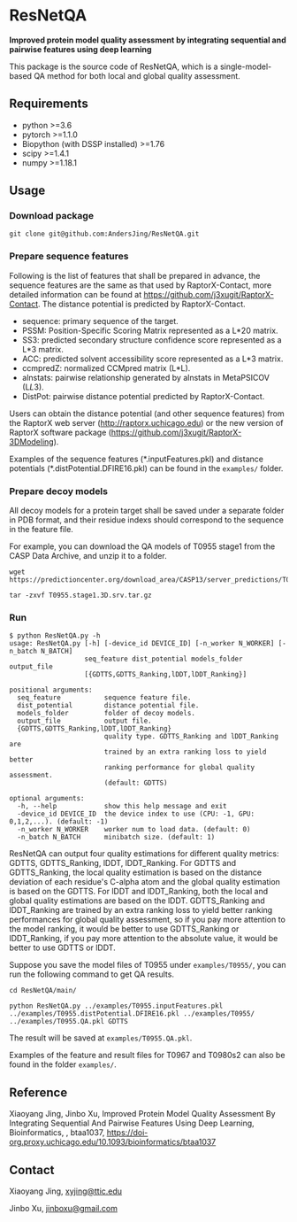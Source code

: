 # ResNetQA

**Improved protein model quality assessment by integrating sequential and pairwise features using deep learning**

This package is the source code of ResNetQA, which is a single-model-based QA method for both local and global quality assessment.

## Requirements
* python >=3.6
* pytorch >=1.1.0
* Biopython (with DSSP installed) >=1.76
* scipy >=1.4.1
* numpy >=1.18.1

## Usage

### Download package
```
git clone git@github.com:AndersJing/ResNetQA.git
```

### Prepare sequence features

Following is the list of features that shall be prepared in advance, the sequence features are the same as that used by RaptorX-Contact, more detailed information can be found at https://github.com/j3xugit/RaptorX-Contact. The distance potential is predicted by RaptorX-Contact.

* sequence: primary sequence of the target.
* PSSM: Position-Specific Scoring Matrix represented as a L*20 matrix.
* SS3: predicted secondary structure confidence score represented as a L*3 matrix.
* ACC: predicted solvent accessibility score represented as a L*3 matrix.
* ccmpredZ: normalized CCMpred matrix (L*L).
* alnstats: pairwise relationship generated by alnstats in MetaPSICOV (L*L*3).
* DistPot: pairwise distance potential predicted by RaptorX-Contact.

Users can obtain the distance potential (and other sequence features) from the RaptorX web server (http://raptorx.uchicago.edu) or the new version of RaptorX software package (https://github.com/j3xugit/RaptorX-3DModeling).

Examples of the sequence features (\*.inputFeatures.pkl) and distance potentials (*.distPotential.DFIRE16.pkl) can be found in the `examples/` folder.

### Prepare decoy models
All decoy models for a protein target shall be saved under a separate folder in PDB format, and their residue indexs should correspond to the sequence in the feature file.

For example, you can download the QA models of T0955 stage1 from the CASP Data Archive, and unzip it to a folder.
```
wget https://predictioncenter.org/download_area/CASP13/server_predictions/T0955.stage1.3D.srv.tar.gz

tar -zxvf T0955.stage1.3D.srv.tar.gz
```

### Run
```
$ python ResNetQA.py -h
usage: ResNetQA.py [-h] [-device_id DEVICE_ID] [-n_worker N_WORKER] [-n_batch N_BATCH]
                   seq_feature dist_potential models_folder output_file
                   [{GDTTS,GDTTS_Ranking,lDDT,lDDT_Ranking}]

positional arguments:
  seq_feature           sequence feature file.
  dist_potential        distance potential file.
  models_folder         folder of decoy models.
  output_file           output file.
  {GDTTS,GDTTS_Ranking,lDDT,lDDT_Ranking}
                        quality type. GDTTS_Ranking and lDDT_Ranking are
                        trained by an extra ranking loss to yield better
                        ranking performance for global quality assessment.
                        (default: GDTTS)

optional arguments:
  -h, --help            show this help message and exit
  -device_id DEVICE_ID  the device index to use (CPU: -1, GPU: 0,1,2,...). (default: -1)
  -n_worker N_WORKER    worker num to load data. (default: 0)
  -n_batch N_BATCH      minibatch size. (default: 1)
```

ResNetQA can output four quality estimations for different quality metrics: GDTTS, GDTTS_Ranking, lDDT, lDDT_Ranking. For GDTTS and GDTTS_Ranking, the local quality estimation is based on the distance deviation of each residue's C-alpha atom and the global quality estimation is based on the GDTTS. For lDDT and lDDT_Ranking, both the local and global quality estimations are based on the lDDT. GDTTS_Ranking and lDDT_Ranking are trained by an extra ranking loss to yield better ranking performances for global quality assessment, so if you pay more attention to the model ranking, it would be better to use GDTTS_Ranking or lDDT_Ranking, if you pay more attention to the absolute value, it would be better to use GDTTS or lDDT.

Suppose you save the model files of T0955 under `examples/T0955/`, you can run the following command to get QA results.

```
cd ResNetQA/main/

python ResNetQA.py ../examples/T0955.inputFeatures.pkl ../examples/T0955.distPotential.DFIRE16.pkl ../examples/T0955/ ../examples/T0955.QA.pkl GDTTS
```

The result will be saved at `examples/T0955.QA.pkl`.

Examples of the feature and result files for T0967 and T0980s2 can also be found in the folder `examples/`.

## Reference
Xiaoyang Jing, Jinbo Xu, Improved Protein Model Quality Assessment By Integrating Sequential And Pairwise Features Using Deep Learning, Bioinformatics, , btaa1037, https://doi-org.proxy.uchicago.edu/10.1093/bioinformatics/btaa1037


## Contact
Xiaoyang Jing, xyjing@ttic.edu

Jinbo Xu, jinboxu@gmail.com
